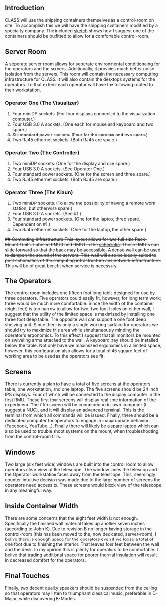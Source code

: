 ## Introduction
CLASS will use the shipping containers themselves as a control-room on site. To accomplish this we will have the shipping containers modified by a specialty company. The included [sketch](https://github.com/gothed/portfolio/blob/master/container/container.svg) shows how I suggest one of the containers should be outfitted to allow for a comfortable control-room.

## Server Room
A seperate server room allows for seperate environmental conditionaing for the operators and the servers. Additionally, it provides much better noise isolation from the servers. This room will contain the necessary computing infrastructure for CLASS. It will also contain the desktops systems for the operators. To that extend each operator will have the following routed to their workstation.

### Operator One (The Visualizer)
1. Four miniDP sockets. (For four displays connected to the visualization computer.)
2. Four USB 3.0 A sockets. (One each for mouse and keyboard and two spare.)
3. Six standard power sockets. (Four for the screens and two spare.)
4. Two RJ45 ethernet sockets. (Both RJ45 are spare.)

### Operator Two (The Controller)
1. Two miniDP sockets. (One for the display and one spare.)
2. Four USB 3.0 A sockets. (See Operator One.)
3. Four standard power sockets. (One for the screen and three spare.)
4. Two RJ45 ethernet sockets. (Both RJ45 are spare.)

### Operator Three (The Klaun)
1. Two miniDP sockets. (To allow the possibility of having a remote work station, but otherwise spare.)
2. Four USB 3.0 A sockets. (See #1.)
3. Four standard power sockets. (One for the laptop, three spare. Dependent on #1.)
4. Two RJ45 ethernet sockets. (One for the laptop, the other spare.)

<s>## Computing Infrastructure
This layout allows for two full size Rack-Mount-Units. Labeled RMU0 and RMU1 in the  [schematic](https://github.com/gothed/portfolio/blob/master/container/container.svg). These RMU's can slide forward so that the back may be accessible. A dense wall can be used to dampen the sound of the servers. This wall will also be ideally suited to post schematics of the computing infrastructure and network infrastructure. This will be of great benefit when service is necessary.</s>

## The Operators
The control room includes one fifteen foot long table designed for use by three operators. Five operators could easily fit, however, for long term work; three would be much more comfortable. Since the width of the container (eight feet) is too narrow to allow for two, two foot tables on either wall, I suggest that the utility of the limited space is maximized by installing one three foot deep table. The opposite wall can support a one foot deep shelving unit. Since there is only a single working surface for operators we should try to maximize this area while simultaneously minding the operator's ergonomics. To this effect I suggest that all monitors be mounted on swiveling arms attached to the wall. A keyboard tray should be installed below the table. Not only have we maximized ergonomics in a limited space, however, this configuration also allows for a total of 45 square feet of working area to be used as the operators see fit.

## Screens
There is currently a plan to have a total of five screens at the operators table, one workstation, and one laptop. The five screens should be 24 inch IPS displays. Four of which will be connected to the display computer in the first RMU. These first four screens will display real time information of the experiment. The fifth screen will be connected to its own computer (I suggest a NUC), and it will display an advanced terminal. This is the terminal from which all commands will be issued. Finally, there should be a dedicated computer for operators to engage in inappropriate behavior (Facebook, YouTube...). Finally there will likely be a spare laptop which can also be used to trouble shoot systems on the mount, when troubleshooting from the control-room fails.

## Windows
Two large (six feet wide) windows are built into the control room to allow operators clear view of the telescope. The window faces the telescop and the Operator workstation faces away from the telescope. This, seemingly counter-intuitive decision was made due to the large number of screens the operators need access to. These screens would block view of the telescope in any meaningful way.

## Inside Container Width
There are some concerns that the eight feet width is not enough. Specifically the finished wall material takes up another seven inches (according to John K). Due to revision B no longer having storage in the control-room (this has been moved to the, now dedicated, server-room), I belive there is enough space for the operators even if we loose a total of one foot due to finishing the interior. That leaves four feet between the wall and the desk. In my opinion this is plenty for operators to be comfortable. I belive that trading additional space for poorer thermal insulation will result in decreased comfort for the operators.

## Final Touches
Finally, two decent quality speakers should be suspended from the ceiling so that operators may listen to triumphant classical music, preferable in D-Major, while discovering B-Modes.
